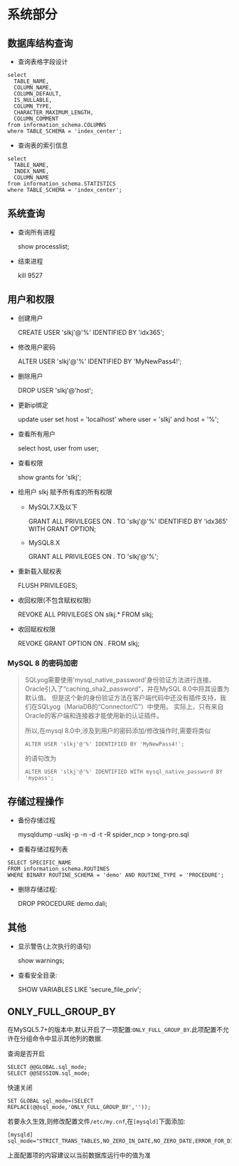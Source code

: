 # 系统部分

## 数据库结构查询

+ 查询表格字段设计

```
select
  TABLE_NAME,
  COLUMN_NAME,
  COLUMN_DEFAULT,
  IS_NULLABLE,
  COLUMN_TYPE,
  CHARACTER_MAXIMUM_LENGTH,
  COLUMN_COMMENT
from information_schema.COLUMNS
where TABLE_SCHEMA = 'index_center';
```

+ 查询表的索引信息

```
select
  TABLE_NAME,
  INDEX_NAME,
  COLUMN_NAME
from information_schema.STATISTICS
where TABLE_SCHEMA = 'index_center';
```

## 系统查询

+ 查询所有进程

    show processlist;

+ 结束进程

    kill 9527

## 用户和权限

+ 创建用户

    CREATE USER 'slkj'@'%' IDENTIFIED BY 'idx365';

+ 修改用户密码

    ALTER USER 'slkj'@'%' IDENTIFIED BY 'MyNewPass4!';

+ 删除用户

    DROP USER 'slkj'@'host';

+ 更新ip绑定

    update user set host = 'localhost' where user = 'slkj' and host = '%';

+ 查看所有用户

    select host, user from user;

+ 查看权限

    show grants for 'slkj';

+ 给用户 slkj 赋予所有库的所有权限
  + MySQL7.X及以下

    GRANT ALL PRIVILEGES ON *.* TO 'slkj'@'%' IDENTIFIED BY 'idx365' WITH GRANT OPTION;

  + MySQL8.X

    GRANT ALL PRIVILEGES ON *.* TO 'slkj'@'%';

+ 重新载入赋权表  

    FLUSH PRIVILEGES;
  
+ 收回权限(不包含赋权权限)

    REVOKE ALL PRIVILEGES ON slkj.* FROM slkj;

+ 收回赋权权限  

    REVOKE GRANT OPTION ON *.* FROM slkj;


### MySQL 8 的密码加密

> SQLyog需要使用'mysql_native_password'身份验证方法进行连接。 Oracle引入了“caching_sha2_password”，并在MySQL 8.0中将其设置为默认值。 但是这个新的身份验证方法在客户端代码中还没有插件支持，我们在SQLyog（MariaDB的“Connector/C”）中使用。 实际上，只有来自Oracle的客户端和连接器才能使用新的认证插件。
> 
> 所以,在mysql 8.0中,涉及到用户的密码添加/修改操作时,需要将类似
> 
> `ALTER USER 'slkj'@'%' IDENTIFIED BY 'MyNewPass4!';`
> 
> 的语句改为
> 
> `ALTER USER 'slkj'@'%' IDENTIFIED WITH mysql_native_password BY 'mypass';`


## 存储过程操作

+ 备份存储过程

    mysqldump -uslkj -p -n -d -t -R spider_ncp > tong-pro.sql

+ 查看存储过程列表
```
SELECT SPECIFIC_NAME
FROM information_schema.ROUTINES
WHERE BINARY ROUTINE_SCHEMA = 'demo' AND ROUTINE_TYPE = 'PROCEDURE';
```

+ 删除存储过程:

    DROP PROCEDURE demo.dali;

## 其他

+ 显示警告(上次执行的语句)

    show warnings;

+ 查看安全目录:

    SHOW VARIABLES LIKE 'secure_file_priv';

## ONLY_FULL_GROUP_BY

在MySQL5.7+的版本中,默认开启了一项配置:`ONLY_FULL_GROUP_BY`.此项配置不允许在分组命令中显示其他列的数据.

查询是否开启
```
SELECT @@GLOBAL.sql_mode;
SELECT @@SESSION.sql_mode;
```

快速关闭
```
SET GLOBAL sql_mode=(SELECT REPLACE(@@sql_mode,'ONLY_FULL_GROUP_BY',''));
```

若要永久生效,则修改配置文件`/etc/my.cnf`,在`[mysqld]`下面添加:
```
[mysqld]  
sql_mode="STRICT_TRANS_TABLES,NO_ZERO_IN_DATE,NO_ZERO_DATE,ERROR_FOR_DIVISION_BY_ZERO,NO_AUTO_CREATE_USER,NO_ENGINE_SUBSTITUTION"
```

上面配置项的内容建议以当前数据库运行中的值为准
